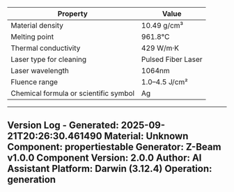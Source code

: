 | Property | Value |
|----------|-------|
| Material density | 10.49 g/cm³ |
| Melting point | 961.8°C |
| Thermal conductivity | 429 W/m·K |
| Laser type for cleaning | Pulsed Fiber Laser |
| Laser wavelength | 1064nm |
| Fluence range | 1.0–4.5 J/cm² |
| Chemical formula or scientific symbol | Ag |


---
Version Log - Generated: 2025-09-21T20:26:30.461490
Material: Unknown
Component: propertiestable
Generator: Z-Beam v1.0.0
Component Version: 2.0.0
Author: AI Assistant
Platform: Darwin (3.12.4)
Operation: generation
---